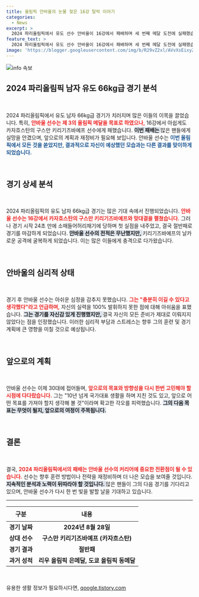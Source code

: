 ```yaml
---
title: 올림픽 안바울의 눈물 젖은 16강 탈락 이야기
categories:
  - News
excerpt: >
  2024 파리올림픽에서 유도 선수 안바울이 16강에서 패배하며 세 번째 메달 도전에 실패했습니다. 기대를 모았던 그가 겪은 충격의 일격과 아쉬운 심정이 담긴 순간을 놓치지 마세요!
feature_text: >
  2024 파리올림픽에서 유도 선수 안바울이 16강에서 패배하며 세 번째 메달 도전에 실패했습니다. 기대를 모았던 그가 겪은 충격의 일격과 아쉬운 심정이 담긴 순간을 놓치지 마세요!
image: 'https://blogger.googleusercontent.com/img/b/R29vZ2xl/AVvXsEixyZcFfHzMRdzZMjFBmAUKJYCLCGyLL1o632UiGVXcaFdKo_bkvkuCioo0uUKlGfBVcT3P84aROyZIXSBEx3Aw5nCQ3pTgDom1WDC4m8eifvWiAmWEEVb4x6G_l8C0QH225ldMjyaFvpxGEBGNO37VmDTDMHGhJPq73UglMfDca1-0aw/s1600/blogspot.png'
---
```


<p><img src="https://blogger.googleusercontent.com/img/b/R29vZ2xl/AVvXsEixyZcFfHzMRdzZMjFBmAUKJYCLCGyLL1o632UiGVXcaFdKo_bkvkuCioo0uUKlGfBVcT3P84aROyZIXSBEx3Aw5nCQ3pTgDom1WDC4m8eifvWiAmWEEVb4x6G_l8C0QH225ldMjyaFvpxGEBGNO37VmDTDMHGhJPq73UglMfDca1-0aw/s1600/blogspot.png" alt="info 속보" /></p>

<h2 data-ke-size="size26">2024 파리올림픽 남자 유도 66kg급 경기 분석</h2>

<p data-ke-size="size16">&nbsp;</p>

<p data-ke-size="size16">2024 파리올림픽에서 유도 남자 66kg급 경기가 치러지며 많은 이들의 이목을 끌었습니다. 특히, <b><span style="color: #ee2323;">안바울 선수는 제 3의 올림픽 메달을 목표로 하였으나,</span></b> 16강에서 아쉽게도 카자흐스탄의 구스만 키리기즈바예프 선수에게 패했습니다. <b><span style="background-color: #21538527;">이번 패배는 </span></b> 많은 팬들에게 실망을 안겼으며, 앞으로의 계획과 재정비가 필요해 보입니다. 안바울 선수는 <b><span style="color: #1a5490;">이번 올림픽에서 모든 것을 쏟았지만, 결과적으로 자신이 예상했던 모습과는 다른 결과를 맞이하게 되었습니다.</span></b> </p>

<p data-ke-size="size16">&nbsp;</p>

<h2 data-ke-size="size26">경기 상세 분석</h2>

<p data-ke-size="size16">&nbsp;</p>

<p data-ke-size="size16">2024 파리올림픽의 유도 남자 66kg급 경기는 많은 기대 속에서 진행되었습니다. <b><span style="color: #ee2323;">안바울 선수는 16강에서 카자흐스탄의 구스만 키리기즈바예프와 맞대결을 펼쳤습니다.</span></b> 그러나 경기 시작 24초 만에 소매들어허리채기에 당하며 첫 실점을 내주었고, 결국 절반패로 경기를 마감하게 되었습니다. <b><span style="background-color: #21538527;">안바울 선수의 전적은 무난했지만, </span></b>키리기즈바예프의 날카로운 공격에 굴복하게 되었습니다. 이는 많은 이들에게 충격으로 다가왔습니다.</p>

<p data-ke-size="size16">&nbsp;</p>

<h2 data-ke-size="size26">안바울의 심리적 상태</h2>

<p data-ke-size="size16">&nbsp;</p>

<p data-ke-size="size16">경기 후 안바울 선수는 아쉬운 심정을 감추지 못했습니다. <b><span style="color: #ee2323;">그는 "충분히 이길 수 있다고 생각했다"라고 언급하며,</span></b> 자신의 실력을 100% 발휘하지 못한 점에 대해 아쉬움을 표했습니다. <b><span style="background-color: #21538527;">그는 경기를 자신감 있게 진행했지만, </span></b>결국 자신의 모든 준비가 제대로 이뤄지지 않았다는 점을 인정했습니다. 이러한 심리적 부담과 스트레스는 향후 그의 훈련 및 경기 계획에 큰 영향을 미칠 것으로 예상됩니다.</p>

<p data-ke-size="size16">&nbsp;</p>

<h2 data-ke-size="size26">앞으로의 계획</h2>

<p data-ke-size="size16">&nbsp;</p>

<p data-ke-size="size16">안바울 선수는 이제 30대에 접어들며, <b><span style="color: #ee2323;">앞으로의 목표와 방향성을 다시 한번 고민해야 할 시점에 다다랐습니다.</span></b> 그는 "10년 넘게 국가대표 생활을 하며 지친 것도 있고, 앞으로 어떤 목표를 가져야 할지 생각해 볼 것"이라며 확고한 각오를 피력했습니다. <b><span style="background-color: #21538527;">그의 다음 목표는 무엇이 될지, 앞으로의 여정이 주목됩니다.</span></b></p>

<p data-ke-size="size16">&nbsp;</p>

<h2 data-ke-size="size26">결론</h2>

<p data-ke-size="size16">&nbsp;</p>

<p data-ke-size="size16">결국, <b><span style="color: #ee2323;">2024 파리올림픽에서의 패배는 안바울 선수의 커리어에 중요한 전환점이 될 수 있습니다.</span></b> 선수는 향후 훈련 방법이나 전략을 재정비하며 더 나은 모습을 보여줄 것입니다. <b><span style="background-color: #21538527;">지속적인 분석과 노력이 뒤따라야 할 것입니다. </span></b> 많은 팬들이 그의 다음 경기를 기다리고 있으며, 안바울 선수가 다시 한 번 빛을 발할 날을 기대하고 있습니다.</p>

<hr>

<table>
    <thead>
        <tr>
            <th style="text-align: center; height: 40px;"><b>구분</b></th>
            <th style="text-align: center; height: 40px;"><b>내용</b></th>
        </tr>
    </thead>
    <tbody>
        <tr>
            <td style="text-align: center; height: 17px;"><b>경기 날짜</b></td>
            <td style="text-align: center; height: 17px;"><b>2024년 8월 28일</b></td>
        </tr>
        <tr>
            <td style="text-align: center; height: 17px;"><b>상대 선수</b></td>
            <td style="text-align: center; height: 17px;"><b>구스만 키리기즈바예프 (카자흐스탄)</b></td>
        </tr>
        <tr>
            <td style="text-align: center; height: 17px;"><b>경기 결과</b></td>
            <td style="text-align: center; height: 17px;"><b>절반패</b></td>
        </tr>
        <tr>
            <td style="text-align: center; height: 17px;"><b>과거 성적</b></td>
            <td style="text-align: center; height: 17px;"><b>리우 올림픽 은메달, 도쿄 올림픽 동메달</b></td>
        </tr>
    </tbody>
</table>

<p data-ke-size="size16">&nbsp;</p>
유용한 생활 정보가 필요하시다면, <a href="https://qoogle.tistory.com" rel="dofollow">qoogle.tistory.com</a>


